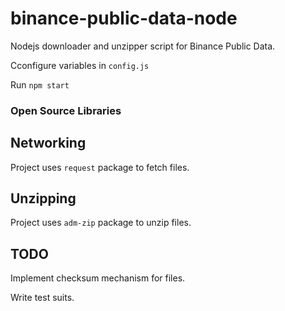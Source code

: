 # binance-public-data-node

Nodejs downloader and unzipper script for Binance Public Data.

Cconfigure variables in `config.js`

Run `npm start`

### Open Source Libraries

## Networking

Project uses `request` package to fetch files.

## Unzipping

Project uses `adm-zip` package to unzip files.

## TODO

Implement checksum mechanism for files.

Write test suits.